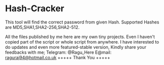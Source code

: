 # Hash-Cracker
This tool will find the correct password from given Hash. Supported Hashes are MD5,SHA1,SHA2-256,SHA2-512.

All the files published by me here are my own tiny projects. Even  I haven't copied part of the script or whole script from anywhere.
I have interested to do updates and even more featured-stable version, Kindly share your feedbacks with me;
Telegram: @Ragu_Here
E@mail: raguraj94@hotmail.co.uk
+++++ Thank You +++++
